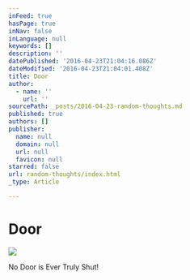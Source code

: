 ```yaml
---
inFeed: true
hasPage: true
inNav: false
inLanguage: null
keywords: []
description: ''
datePublished: '2016-04-23T21:04:16.086Z'
dateModified: '2016-04-23T21:04:01.408Z'
title: Door
author:
  - name: ''
    url: ''
sourcePath: _posts/2016-04-23-random-thoughts.md
published: true
authors: []
publisher:
  name: null
  domain: null
  url: null
  favicon: null
starred: false
url: random-thoughts/index.html
_type: Article

---
```

# Door
![](https://s3-us-west-2.amazonaws.com/the-grid-img/p/e30c6c884322550469ff3d074d4e48e997432529.jpg)

No Door is Ever Truly Shut!